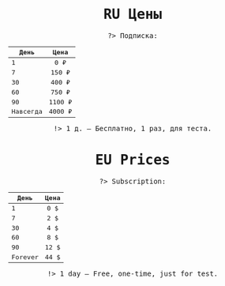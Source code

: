 <kbd style="width: auto; height: auto; text-align: center; border: 2px solid  smoke; border-radius:25px">

<p></p>
 
# RU Цены



?> Подписка:
 
| День | Цена
|------|:----:|
|1|0 ₽|
|7|150 ₽|
|30|400 ₽|
|60|750 ₽|
|90|1100 ₽|
|Навсегда|4000 ₽|

!> 1 д. — Бесплатно, 1 раз, для теста.


</kbd>

<kbd style="text-align: center; border: 2px solid  smoke; border-radius:25px">

<p></p>

# EU Prices



?> Subscription:


| День | Цена
|------|:----:|
|1|0 $|
|7|2 $|
|30|4 $|
|60|8 $|
|90|12 $|
|Forever|44 $|

!> 1 day — Free, one-time, just for test.
</kbd>
